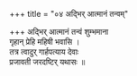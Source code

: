 +++
title = "०४ अद्भिर् आत्मानं तन्वम्"

+++
अद्भिर् आत्मानं तन्वं शुम्भमाना  
गृहान् प्रेहि महिषी भवासि ।  
तत्र त्वादुर् गार्हपत्याय देवाः  
प्रजावती जरदष्टिर् यथासः ॥